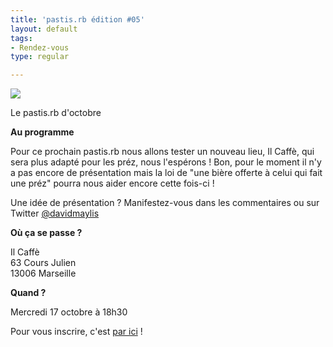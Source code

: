 ```yaml
---
title: 'pastis.rb édition #05'
layout: default
tags:
- Rendez-vous
type: regular

---
```

<p><img src="http://media.tumblr.com/tumblr_m9xxofRnmr1r58g99.jpg" /></p>
<p>Le pastis.rb d'octobre</p>
<p><b>Au programme</b></p>
<p>Pour ce prochain pastis.rb nous allons tester un nouveau lieu, Il Caffè, qui sera plus adapté pour les préz, nous l'espérons ! Bon, pour le moment il n'y a pas encore de présentation mais la loi de "une bière offerte à celui qui fait une préz" pourra nous aider encore cette fois-ci !</p>
<p>Une idée de présentation ? Manifestez-vous dans les commentaires ou sur Twitter <a href="https://twitter.com/davidmaylis">@davidmaylis</a></p>
<p><b>Où ça se passe ?</b></p>
<p>Il Caffè<br />
63 Cours Julien<br />
13006 Marseille</p>
<p><b>Quand ?</b></p>
<p>Mercredi 17 octobre à 18h30</p>
<p>Pour vous inscrire, c'est <a href="http://doodle.com/8kmwfwrd8kuaa8gp">par ici</a> !</p>
